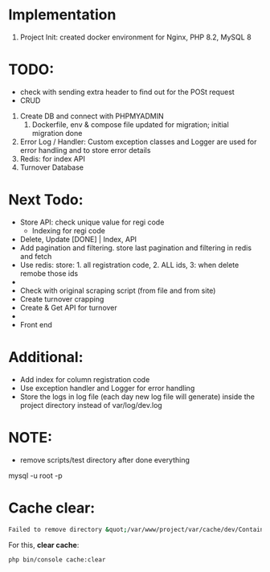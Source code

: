 # Implementation
1. Project Init: created docker environment for Nginx, PHP 8.2, MySQL 8


# TODO:
- check with sending extra header to find out for the POSt request
- CRUD
1. Create DB and connect with PHPMYADMIN
   1. Dockerfile, env & compose file updated for migration; initial migration done
2. Error Log / Handler: Custom exception classes and Logger are used for error handling and to store error details
3. Redis: for index API
4. Turnover Database


# Next Todo:
- Store API: check unique value for regi code
  - Indexing for regi code 
- Delete, Update [DONE] | Index, API
- Add pagination and filtering. store last pagination and filtering in redis and fetch
- Use redis: store: 1. all registration code, 2. ALL ids, 3: when delete remobe those ids
- 
- Check with original scraping script (from file and from site)
- Create turnover crapping
- Create & Get API for turnover
- 
- Front end

# Additional:
- Add index for column registration code
- Use exception handler and Logger for error handling
- Store the logs in log file (each day new log file will generate) inside the project directory instead of var/log/dev.log

# NOTE:
- remove scripts/test directory after done everything


mysql -u root -p


# Cache clear:
```bash
Failed to remove directory &quot;/var/www/project/var/cache/dev/ContainerCWmhSbR&quot;: rmdir(/var/www/project/var/cache/dev/._Ed+): Directory not empty (500 Internal Server Error) 
```
For this, **clear cache**: 
```shell
php bin/console cache:clear
```
